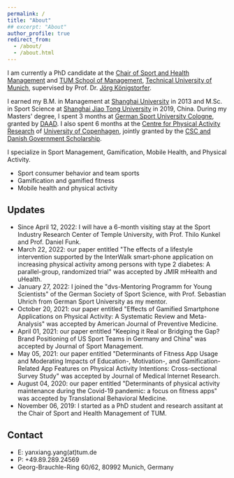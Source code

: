 ```yaml
---
permalink: /
title: "About"
## excerpt: "About"
author_profile: true
redirect_from: 
  - /about/
  - /about.html
---
```


I am currently a PhD candidate at the [Chair of Sport and Health Management](https://www.sg.tum.de/en/mgt/home/) and [TUM School of Management](https://www.wi.tum.de/), [Technical University of Munich](https://www.tum.de/), supervised by Prof. Dr. [Jörg Königstorfer](https://www.sg.tum.de/en/mgt/team/ordinarius/).

I earned my B.M. in Management at [Shanghai University](https://www.shu.edu.cn/) in 2013 and M.Sc. in Sport Science at [Shanghai Jiao Tong University](https://www.sjtu.edu.cn/) in 2019, China. During my Masters' degree, I spent 3 months at [German Sport University Cologne](https://www.dshs-koeln.de/), granted by [DAAD](https://www.daad.org.cn/zh/find-funding/funding-programmes-in-germany/master-short-term-scholarship). I also spent 6 months at the [Centre for Physical Activity Research](https://aktivsundhed.dk/da/) of [University of Copenhagen](https://www.ku.dk/english/), jointly granted by the [CSC and Danish Government Scholarship](https://www.csc.edu.cn/chuguo).

I specialize in Sport Management, Gamification, Mobile Health, and Physical Activity.
* Sport consumer behavior and team sports
* Gamification and gamified fitness
* Mobile health and physical activity

## Updates

* Since April 12, 2022: I will have a 6-month visiting stay at the Sport Industry Research Center of Temple University, with Prof. Thilo Kunkel and Prof. Daniel Funk.
* March 22, 2022: our paper entitled "The effects of a lifestyle intervention supported by the InterWalk smart-phone application on increasing physical activity among persons with type 2 diabetes: A parallel-group, randomized trial" was accepted by JMIR mHealth and uHealth.
* January 27, 2022: I joined the "dvs-Mentoring Programm for Young Scientists" of the German Society of Sport Science, with Prof. Sebastian Uhrich from German Sport University as my mentor.
* October 20, 2021: our paper entitled "Effects of Gamified Smartphone Applications on Physical Activity: A Systematic Review and Meta-Analysis" was accepted by American Journal of Preventive Medicine.
* April 01, 2021: our paper entitled "Keeping it Real or Bridging the Gap? Brand Positioning of US Sport Teams in Germany and China" was accepted by Journal of Sport Management.
* May 05, 2021: our paper entitled "Determinants of Fitness App Usage and Moderating Impacts of Education-, Motivation-, and Gamification-Related App Features on Physical Activity Intentions: Cross-sectional Survey Study" was accepted by Journal of Medical Internet Research.
* August 04, 2020: our paper entitled "Determinants of physical activity maintenance during the Covid-19 pandemic: a focus on fitness apps" was accepted by Translational Behavioral Medicine.
* November 06, 2019: I started as a PhD student and research assitant at the Chair of Sport and Health Management of TUM.


## Contact

* E: yanxiang.yang(at)tum.de
* P: +49.89.289.24569
* Georg-Brauchle-Ring 60/62, 80992 Munich, Germany




